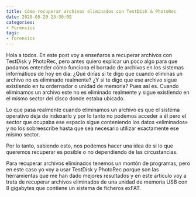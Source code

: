 ```yaml
---
title: Cómo recuperar archivos eliminados con TestDisk & PhotoRec 
date: 2020-05-20 23:30:09
categories:
- Forensics
tags:
- forensics
---
```


Hola a todos. En este post voy a enseñaros a recuperar archivos con TestDisk y PhotoRec, pero antes quiero explicar un poco algo para que podamos entender cómo funciona el borrado de archivos en los sistemas informáticos de hoy en día: ¿Qué dirías si te digo que cuando eliminas un archivo no es eliminado realmente? ¿Y si te digo que ese archivo sigue existiendo en tu ordernador o unidad de memoria? Pues así es. Cuando eliminamos un archivo este no es eliminado realmente y sigue existiendo en el mismo sector del disco donde estaba ubicado.

Lo que pasa realmente cuando eliminamos un archivo es que el sistema operativo deja de indexarlo y por lo tanto no podemos acceder a él pero el sector que ocupaba ese espacio sigue conteniendo los datos «eliminados» y no los sobreescribe hasta que sea necesario utilizar exactamente ese mismo sector.

Por lo tanto, sabiendo esto, nos podemos hacer una idea de si lo que queremos recuperar es posible o no dependiendo de las circustancias.

Para recuperar archivos eliminados tenemos un montón de programas, pero en este caso yo voy a usar TestDisk y PhotoRec porque son las herramientas que me han dado mejores resultados y en este articulo voy a trata de recuperar archivos eliminados de una unidad de memoria USB con 8 gigabytes que contiene un sistema de ficheros exFAT.
